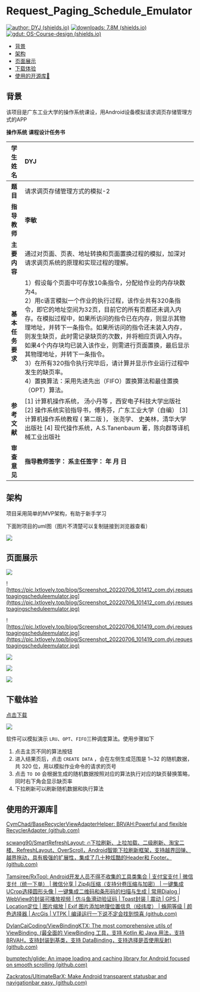 # Request_Paging_Schedule_Emulator

[![author: DYJ (shields.io)](https://img.shields.io/badge/author-DYJ-green)](https://lxtlovely.top/)             [![downloads: 7.8M (shields.io)](https://img.shields.io/badge/downloads-7.8M-brightgreen)](https://github.com/dyjcow/RequestPagingScheduleEmulator/releases/download/V1.0/app-release.apk)             [![gdut: OS-Course-design (shields.io)](https://img.shields.io/badge/gdut-OS--Course--design-blue)](https://github.com/dyjcow/RequestPagingScheduleEmulator)

* [背景](#背景)
* [架构](#架构)
* [页面展示](#页面展示)
* [下载体验](#下载体验)
* [使用的开源库💖](#使用的开源库💖)

## 背景



该项目是广东工业大学的操作系统课设，用Android设备模拟请求调页存储管理方式的APP

**操作系统** **课程设计任务书**

|   **学生姓名**   | DYJ                                                          |
| :--------------: | :----------------------------------------------------------- |
|  **题** **目**   | 请求调页存储管理方式的模拟-2                                 |
|   **指导教师**   | **李敏**                                                     |
|   **主要内容**   | 通过对页面、页表、地址转换和页面置换过程的模拟，加深对请求调页系统的原理和实现过程的理解。 |
| **基本任务要求** | 1）假设每个页面中可存放10条指令，分配给作业的内存块数为4。  <br />2）用c语言模拟一个作业的执行过程，该作业共有320条指令，即它的地址空间为32页，目前它的所有页都还未调入内存。在模拟过程中，如果所访问的指令已在内存，则显示其物理地址，并转下一条指令。如果所访问的指令还未装入内存，则发生缺页，此时需记录缺页的次数，并将相应页调入内存。如果4个内存块均已装入该作业，则需进行页面置换，最后显示其物理地址，并转下一条指令。  <br />3）在所有320指令执行完毕后，请计算并显示作业运行过程中发生的缺页率。 <br />4）置换算法：采用先进先出（FIFO）置换算法和最佳置换（OPT）算法。 |
|   **参考文献**   | [1] 计算机操作系统， 汤小丹等 ，西安电子科技大学出版社  [2] 操作系统实验指导书，傅秀芬，广东工业大学（自编）  [3] 计算机操作系统教程 ( 第二版 )， 张尧学、 史美林，清华大学出版社  [4] 现代操作系统，A.S.Tanenbaum 著，陈向群等译机械工业出版社 |
|   **审查意见**   | **指导教师签字：**  **系主任签字：**              **年**   **月**  **日** |

## 架构

项目采用简单的MVP架构，有助于新手学习

下面附项目的uml图（图片不清楚可以复制链接到浏览器查看）

![](https://pic.lxtlovely.top/blog/nLZTRzis47_tNo6WBohY2EZ7Or7KTfh4czrwTjeD68Q2bius5qhKH2gfbyL_-uwIpg52VyHMWBpOujsFn-Dz7Cdxf3JBT1wBLeid6h8P2y4BPHn4ox-33Fx9GUcKpNaoL-42ebm0nBbWMcR1b2a8klZpdSEjTzTQUJUIHvvQoDk1P15EyQTI2c39Q-9DyZ04fIvv1DiWvumBY3OYxWzMCPPc6CIC9y4DQXdq.png)

## 页面展示

![](https://pic.lxtlovely.top/blog/Screenshot_20220706_101409_com.dyj.requestpagingscheduleemulator.jpg)

![https://pic.lxtlovely.top/blog/Screenshot_20220706_101412_com.dyj.requestpagingscheduleemulator.jpg](https://pic.lxtlovely.top/blog/Screenshot_20220706_101412_com.dyj.requestpagingscheduleemulator.jpg)

![https://pic.lxtlovely.top/blog/Screenshot_20220706_101419_com.dyj.requestpagingscheduleemulator.jpg](https://pic.lxtlovely.top/blog/Screenshot_20220706_101419_com.dyj.requestpagingscheduleemulator.jpg)

![](https://pic.lxtlovely.top/blog/Screenshot_20220706_101426_com.dyj.requestpagingscheduleemulator.jpg)

![](https://pic.lxtlovely.top/blog/Screenshot_20220706_101438_com.dyj.requestpagingscheduleemulator.jpg)

![](https://pic.lxtlovely.top/blog/Screenshot_20220706_101447_com.dyj.requestpagingscheduleemulator.jpg)

## 下载体验

[点击下载](https://github.com/dyjcow/RequestPagingScheduleEmulator/releases/download/V1.0/app-release.apk)

![](https://pic.lxtlovely.top/blog/RPSEDownload.png)

软件可以模拟演示 `LRU`、`OPT`、`FIFO`三种调度算法。使用步骤如下

1. 点击主页不同的算法按钮
2. 进入结果页后，点击 `CREATE DATA` ，会在左侧生成范围是 1~32 的随机数据，共 320 位，用以模拟作业命令的请求的页号
3. 点击 `TO DO` 会根据生成的随机数据按照对应的算法执行对应的缺页替换策略，同时右下角会显示缺页率
4. 下拉刷新可以刷新随机数据和执行算法

## 使用的开源库💖

[CymChad/BaseRecyclerViewAdapterHelper: BRVAH:Powerful and flexible RecyclerAdapter (github.com)](https://github.com/CymChad/BaseRecyclerViewAdapterHelper)

[scwang90/SmartRefreshLayout: 🔥下拉刷新、上拉加载、二级刷新、淘宝二楼、RefreshLayout、OverScroll，Android智能下拉刷新框架，支持越界回弹、越界拖动，具有极强的扩展性，集成了几十种炫酷的Header和 Footer。 (github.com)](https://github.com/scwang90/SmartRefreshLayout)

[Tamsiree/RxTool: Android开发人员不得不收集的工具类集合 | 支付宝支付 | 微信支付（统一下单） | 微信分享 | Zip4j压缩（支持分卷压缩与加密） | 一键集成UCrop选择圆形头像 | 一键集成二维码和条形码的扫描与生成 | 常用Dialog | WebView的封装可播放视频 | 仿斗鱼滑动验证码 | Toast封装 | 震动 | GPS | Location定位 | 图片缩放 | Exif 图片添加地理位置信息（经纬度） | 蛛网等级 | 颜色选择器 | ArcGis | VTPK | 编译运行一下说不定会找到惊喜 (github.com)](https://github.com/Tamsiree/RxTool)

[DylanCaiCoding/ViewBindingKTX: The most comprehensive utils of ViewBinding. (最全面的 ViewBinding 工具，支持 Kotlin 和 Java 用法，支持 BRVAH，支持封装到基类，支持 DataBinding，支持选择是否使用反射) (github.com)](https://github.com/DylanCaiCoding/ViewBindingKTX)

[bumptech/glide: An image loading and caching library for Android focused on smooth scrolling (github.com)](https://github.com/bumptech/glide)

[Zackratos/UltimateBarX: Make Android transparent statusbar and navigationbar easy. (github.com)](https://github.com/Zackratos/UltimateBarX)
